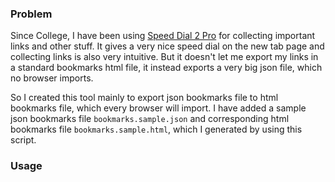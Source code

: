 ### Problem

Since College, I have been using [Speed Dial 2 Pro](https://chrome.google.com/webstore/detail/speed-dial-2/jpfpebmajhhopeonhlcgidhclcccjcik?hl=en) for collecting important links and other stuff. It gives a very nice speed dial on the new tab page and collecting links is also very intuitive. But it doesn't let me export my links in a standard bookmarks html file, it instead exports a very big json file, which no browser imports.


So I created this tool mainly to export json bookmarks file to html bookmarks file, which every browser will import. I have added a sample json bookmarks file `bookmarks.sample.json` and corresponding html bookmarks file `bookmarks.sample.html`, which I generated by using this script.


### Usage

```bash

```
